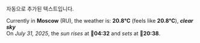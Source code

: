 
자동으로 추가된 텍스트입니다.

<!--START_SECTION:weather:moscow-->
Currently in **Moscow** (RU), the weather is: **20.8°C** (feels like **20.8°C**), ***clear sky***<br/>
On *July 31, 2025*, the *sun rises* at 🌅**04:32** and *sets* at 🌇**20:38**.
<!--END_SECTION:weather-->
